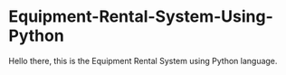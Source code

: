 # Equipment-Rental-System-Using-Python

Hello there, this is the Equipment Rental System using Python language.
